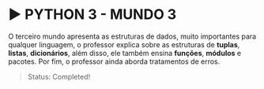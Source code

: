 # ▶️ PYTHON 3 - MUNDO 3

O terceiro mundo apresenta as estruturas de dados, muito importantes para qualquer linguagem, o professor explica sobre as estruturas de **tuplas**, **listas**, **dicionários**, além disso, ele também ensina **funções**, **módulos** e pacotes. Por fim, o professor ainda aborda tratamentos de erros.

> Status: Completed!
